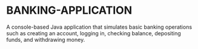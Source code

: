 # BANKING-APPLICATION
A console-based Java application that simulates basic banking operations such as creating an account, logging in, checking balance, depositing funds, and withdrawing money.
